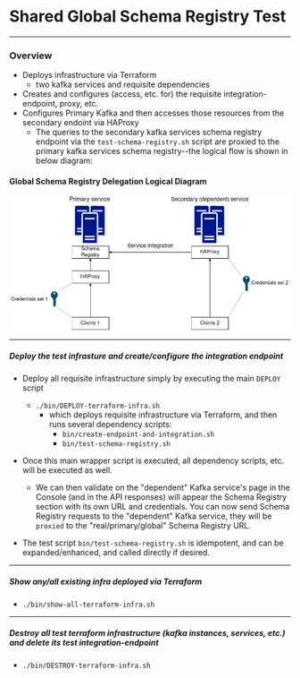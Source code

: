 # Shared Global Schema Registry Test

---
### Overview
- Deploys infrastructure via Terraform 
  - two kafka services and requisite dependencies
- Creates and configures (access, etc. for) the requisite integration-endpoint, proxy, etc.
- Configures Primary Kafka and then accesses those resources from the secondary endoint via HAProxy
  - The queries to the secondary kafka services schema registry endpoint via the `test-schema-registry.sh` script are proxied to the primary kafka services schema registry--the logical flow is shown in below diagram:
#### Global Schema Registry Delegation Logical Diagram

![global schema registry delegation](./images/global-schema-registry-delegation.png?raw=true)

---
##### Deploy the test infrasture and create/configure the integration endpoint
- Deploy all requisite infrastructure simply by executing the main `DEPLOY` script
  - `./bin/DEPLOY-terraform-infra.sh`
    - which deploys requisite infrastructure via Terraform, and then runs several dependency scripts:
      - `bin/create-endpoint-and-integration.sh`
      - `bin/test-schema-registry.sh`

- Once this main wrapper script is executed, all dependency scripts, etc. will be executed as well.
  - We can then validate on the "dependent" Kafka service's page in the Console (and in the API responses) will appear the Schema Registry section with its own URL and credentials. You can now send Schema Registry requests to the "dependent" Kafka service, they will be `proxied` to the "real/primary/global" Schema Registry URL.

- The test script `bin/test-schema-registry.sh` is idempotent, and can be expanded/enhanced, and called directly if desired.

---
##### Show any/all existing infra deployed via Terraform
- `./bin/show-all-terraform-infra.sh`

---
##### Destroy all test terraform infrastructure (kafka instances, services, etc.) and delete its test integration-endpoint
- `./bin/DESTROY-terraform-infra.sh`